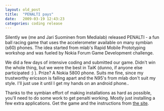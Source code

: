 ```yaml
---
layout: old_post
title:  "PENALTI pays"
date:   2009-03-19 12:43:23 
categories: coding release 
---
```

Silently we (me and Jari Suominen from Medialab) released PENALTI - a fun ball racing game that uses the accelerometer available on many symbian (s60) phones. The idea started from mlab's Rapid Mobile Prototyping workshop and was fueled by Nokia Forum Game Development challenge.

We did a few days of intensive coding and submitted our game. Didn't win the whole thing, but we were the best in TaiK (dunno, if anyone else participated :) ). Prize? A Nokia 5800 phone. Suits me fine, since my trustworthy ericsson is falling apart and the N95's from mlab don't suit my style. I'll just use it until I get my hands on an android phone..

Thanks to the symbian effort of making installations as hard as possible, you'll need to do some work to get penalti working. Mostly just installing a few extra applications. Get the game and the instructions from [the site](http://lauri.sokkelo.net/penalti).		
